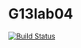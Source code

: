 # G13lab04
[![Build Status](https://app.travis-ci.com/HamedGodazgar/G13lab04.svg?branch=main)](https://app.travis-ci.com/HamedGodazgar/G13lab04)
